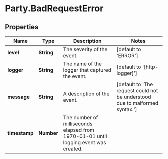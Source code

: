 # Party.BadRequestError

## Properties
Name | Type | Description | Notes
------------ | ------------- | ------------- | -------------
**level** | **String** | The severity of the event. | [default to &#39;ERROR&#39;]
**logger** | **String** | The name of the logger that captured the event. | [default to &#39;[http-logger]&#39;]
**message** | **String** | A description of the event. | [default to &#39;The request could not be understood due to malformed syntax.&#39;]
**timestamp** | **Number** | The number of milliseconds elapsed from 1970-01-01 until logging event was created. | 


